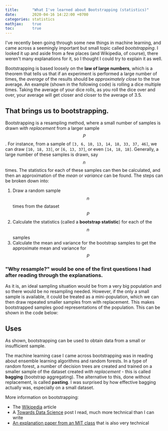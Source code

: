 ```yaml
---
title:      "What I've learned about Bootstrapping (statistics)"
date:       2020-04-16 14:22:00 +0700
categories: statistics
mathjax:    true
toc:        true
---
```

I've recently been going through some new things in machine learning, and came across a seemingly important but small topic called _bootstrapping_. 
I looked it up and aside from a few places (and Wikipedia, of course), there weren't many explanations for it, so I thought I could try to explain it as well.

Bootstrapping is based loosely on the __law of large numbers__, which is a theorem that tells us that if an experiment is performed a large number of times, 
the _average_ of the results should be _approximately close_ to the true average. An example (shown in the following code) is rolling a dice multiple times. 
Taking the average of your dice rolls, as you roll the dice over and over, your average will get closer and closer to the average of 3.5.

<script src="https://gist.github.com/keptsecret/caec3b7d1266fda168fd4ef26d6c43dd.js"></script>

## That brings us to bootstrapping. 

Bootstrapping is a resampling method, where a small number of samples is drawn _with replacement_ from a larger sample $$P$$. For instance, 
from a sample of `[3, 6, 10, 13, 14, 18, 33, 37, 46]`, we can draw `[10, 18, 33]`, or `[6, 13, 37]`, or even `[14, 18, 18]`. Generally, a large number of these samples 
is drawn, say $$n$$ times. The statistics for each of these samples can then be calculated, and then an approximation of the _mean_ or _variance_ can be found. 
The steps can be broken down into:

1. Draw a random sample $$n$$ times from the dataset $$P$$
2. Calculate the statistics (called a __bootstrap statistic__) for each of the $$n$$ samples
3. Calculate the mean and variance for the bootstrap samples to get the approximate mean and variance for $$P$$

### "Why resample?" would be one of the first questions I had after reading through the explanations.

As it is, an ideal sampling situation would be from a very big population and so there would be no resampling needed. However, if the only a small sample is available, 
it could be treated as a mini-population, which we can then draw repeated smaller samples from with replacement. This makes bootstrapped samples good representations 
of the population. This can be shown in the code below:

<script src="https://gist.github.com/keptsecret/06b89b878efc5f0c64662f855ab51e09.js"></script>

## Uses

As shown, bootstrapping can be used to obtain data from a small or insufficient sample. 

The machine learning case I came across bootstrapping was in reading about ensemble learning algorithms and random forests. In a type of random forest, a number of 
decision trees are created and trained on a smaller sample of the dataset created _with replacement_ - this is called __bagging__ (bootstrap aggregating). 
The alternative to this, done without replacement, is called __pasting__. I was surprised by how effective bagging actually was, especially on a small dataset.

More information on bootstrapping:
* The [Wikipedia](https://en.wikipedia.org/wiki/Bootstrapping_(statistics)) article
* A [Towards Data Science](https://towardsdatascience.com/an-introduction-to-the-bootstrap-method-58bcb51b4d60) post I read, much more technical than I can write
* [An explanation paper from an MIT class](https://ocw.mit.edu/courses/mathematics/18-05-introduction-to-probability-and-statistics-spring-2014/readings/MIT18_05S14_Reading24.pdf) that is also very technical